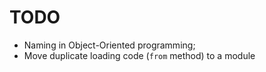 TODO
======
 - Naming in Object-Oriented programming;
 - Move duplicate loading code (`from` method) to a module
